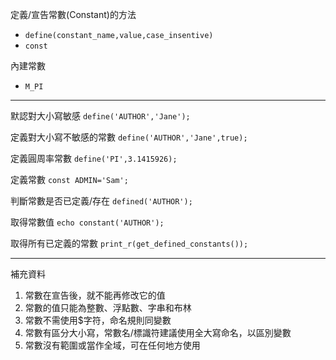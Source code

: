 定義/宣告常數(Constant)的方法
* `define(constant_name,value,case_insentive)`
* `const`

內建常數
* `M_PI`

***

默認對大小寫敏感
`define('AUTHOR','Jane');`

定義對大小寫不敏感的常數
`define('AUTHOR','Jane',true);`

定義圓周率常數
`define('PI',3.1415926);`

定義常數
`const ADMIN='Sam';`

判斷常數是否已定義/存在
`defined('AUTHOR');`

取得常數值
`echo constant('AUTHOR');`

取得所有已定義的常數
`print_r(get_defined_constants());`

***

補充資料

1. 常數在宣告後，就不能再修改它的值
2. 常數的值只能為整數、浮點數、字串和布林
3. 常數不需使用$字符，命名規則同變數
4. 常數有區分大小寫，常數名/標識符建議使用全大寫命名，以區別變數
5. 常數沒有範圍或當作全域，可在任何地方使用